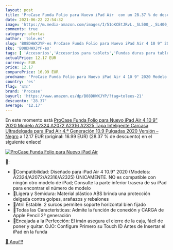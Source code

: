 ```yaml
---
layout: post
title: 'ProCase Funda Folio para Nuevo iPad Air  con un 28.37 % de descuento'
date: 2021-06-22 22:54:32
image: 'https://m.media-amazon.com/images/I/51oKCEtJRvL._SL500_._SL400_.jpg'
comments: true
category: ofertas
author: 'tole.es'
slug: 'B08DHWXJYP-es ProCase Funda Folio para Nuevo iPad Air 4 10 9" 2020...'
sku: 'B08DHWXJYP-es'
tags: [ 'Accesorios','Accesorios para tablets','Fundas duras para tablets','Fundas para tablets','Informática','ipad','procase', ]
actualPrice: 12.17 EUR
currency: EUR
price: 12.17
comparePrice: 16.99 EUR
prodname: 'ProCase Funda Folio para Nuevo iPad Air 4 10 9" 2020 Modelo A2324 A2072 A2316 A2325  Tapa Inteligente Carcasa Ultradelgada para iPad Air 4.ª Generación 10.9 Pulgadas 2020 Versión –Negro'
country: 'es'
flag: '🇪🇸'
brand: 'Procase'
buyurl: 'https://www.amazon.es/dp/B08DHWXJYP/?tag=tolees-21'
descuento: '28.37'
average: '12.17'
---
```


En este momento está [ProCase Funda Folio para Nuevo iPad Air 4 10 9" 2020 Modelo A2324 A2072 A2316 A2325  Tapa Inteligente Carcasa Ultradelgada para iPad Air 4.ª Generación 10.9 Pulgadas 2020 Versión –Negro](https://www.amazon.es/dp/B08DHWXJYP/?tag=tolees-21) a 12.17 EUR (original: 16.99 EUR) (28.37 %  de descuento) en el siguiente enlace!

[![ProCase Funda Folio para Nuevo iPad Air ](https://m.media-amazon.com/images/I/51oKCEtJRvL._SL500_._SL400_.jpg)](https://www.amazon.es/dp/B08DHWXJYP/?tag=tolees-21)

🔎:

- 🍒Compatibilidad: Diseñado para iPad Air 4 10.9" 2020 (Modelos: A2324/A2072/A2316/A2325) ÚNICAMENTE. NO es compatible con ningún otro modelo de iPad; Consulte la parte inferior trasera de su iPad para encontrar el número de modelo
- 🍒Ligera y Semidura: Material plástico ABS brinda una protección delgada contra golpes, arañazos y rebalones
- 🍒Atril Estable: 2 surcos permiten soporte horizontal bien fijado
- 🍒Todas las Características: Admite la función de conexión y CARGA de Apple Pencil 2ª generación
- 🍒Encajada a la Perfección: El imán asegura el cierre de la caja, fácil de poner y quitar. OJO: Configure Primero su Touch ID Antes de Insertar el iPad en la funda

[🛒 Aquí!!!](https://www.amazon.es/dp/B08DHWXJYP/?tag=tolees-21)
